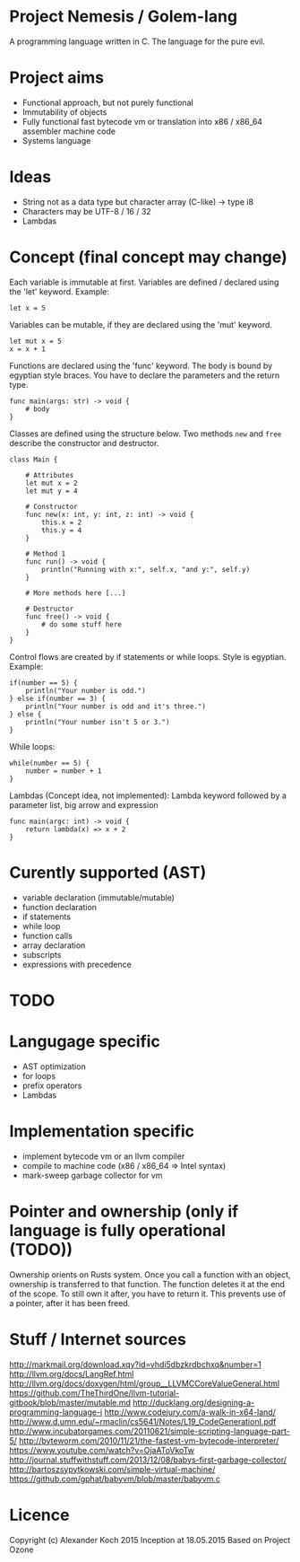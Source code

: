 # Project Nemesis / Golem-lang

A programming language written in C.
The language for the pure evil.

# Project aims

- Functional approach, but not purely functional
- Immutability of objects
- Fully functional fast bytecode vm or translation into x86 / x86_64 assembler machine code
- Systems language

# Ideas

- String not as a data type but character array (C-like) -> type i8
- Characters may be UTF-8 / 16 / 32
- Lambdas

# Concept (final concept may change)

Each variable is immutable at first. Variables are defined / declared using the 'let' keyword.
Example:

	let x = 5

Variables can be mutable, if they are declared using the 'mut' keyword.

	let mut x = 5
	x = x + 1

Functions are declared using the 'func' keyword.
The body is bound by egyptian style braces. You have to declare the parameters and the return type.

	func main(args: str) -> void {
		# body
	}

Classes are defined using the structure below. Two methods `new` and `free` describe the
constructor and destructor.

 	class Main {

		# Attributes
		let mut x = 2
		let mut y = 4

		# Constructor
		func new(x: int, y: int, z: int) -> void {
			this.x = 2
			this.y = 4
		}

		# Method 1
		func run() -> void {
			println("Running with x:", self.x, "and y:", self.y)
		}

		# More methods here [...]

		# Destructor
		func free() -> void {
			# do some stuff here
		}
	}

Control flows are created by if statements or while loops. Style is egyptian.
Example:

	if(number == 5) {
		println("Your number is odd.")
	} else if(number == 3) {
		println("Your number is odd and it's three.")
	} else {
		println("Your number isn't 5 or 3.")
	}

While loops:

	while(number == 5) {
		number = number + 1
	}


Lambdas (Concept idea, not implemented):
Lambda keyword followed by a parameter list, big arrow and expression

	func main(argc: int) -> void {
		return lambda(x) => x + 2
	}

# Curently supported (AST)

- variable declaration (immutable/mutable)
- function declaration
- if statements
- while loop
- function calls
- array declaration
- subscripts
- expressions with precedence

# TODO

Langugage specific
===

- AST optimization
- for loops
- prefix operators
- Lambdas

Implementation specific
===

- implement bytecode vm or an llvm compiler
- compile to machine code (x86 / x86_64 => Intel syntax)
- mark-sweep garbage collector for vm

# Pointer and ownership (only if language is fully operational (TODO))

Ownership orients on Rusts system. Once you call a function with an object, ownership is transferred to that function.
The function deletes it at the end of the scope. To still own it after, you have to return it.
This prevents use of a pointer, after it has been freed.

# Stuff / Internet sources

http://markmail.org/download.xqy?id=vhdi5dbzkrdbchxq&number=1
http://llvm.org/docs/LangRef.html
http://llvm.org/docs/doxygen/html/group__LLVMCCoreValueGeneral.html
https://github.com/TheThirdOne/llvm-tutorial-gitbook/blob/master/mutable.md
http://ducklang.org/designing-a-programming-language-i
http://www.codejury.com/a-walk-in-x64-land/
http://www.d.umn.edu/~rmaclin/cs5641/Notes/L19_CodeGenerationI.pdf
http://www.incubatorgames.com/20110621/simple-scripting-language-part-5/
http://byteworm.com/2010/11/21/the-fastest-vm-bytecode-interpreter/
https://www.youtube.com/watch?v=OjaAToVkoTw
http://journal.stuffwithstuff.com/2013/12/08/babys-first-garbage-collector/
http://bartoszsypytkowski.com/simple-virtual-machine/
https://github.com/gphat/babyvm/blob/master/babyvm.c

# Licence
Copyright (c) Alexander Koch 2015
Inception at 18.05.2015
Based on Project Ozone
